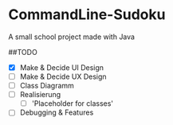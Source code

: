 # CommandLine-Sudoku
A small school project made with Java


##TODO
- [x] Make & Decide UI Design
- [ ] Make & Decide UX Design
- [ ] Class Diagramm
- [ ] Realisierung
    - [ ] 'Placeholder for classes'
- [ ] Debugging & Features